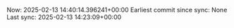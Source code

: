 Now: 2025-02-13 14:40:14.396241+00:00 Earliest commit since sync: None Last sync: 2025-02-13 14:23:09+00:00
